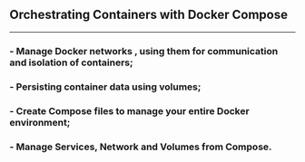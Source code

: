 ## Orchestrating Containers with Docker Compose

<hr />

### - Manage Docker networks , using them for communication and isolation of containers;

### - Persisting container data using volumes;

### - Create Compose files to manage your entire Docker environment;

### - Manage Services, Network and Volumes from Compose.
